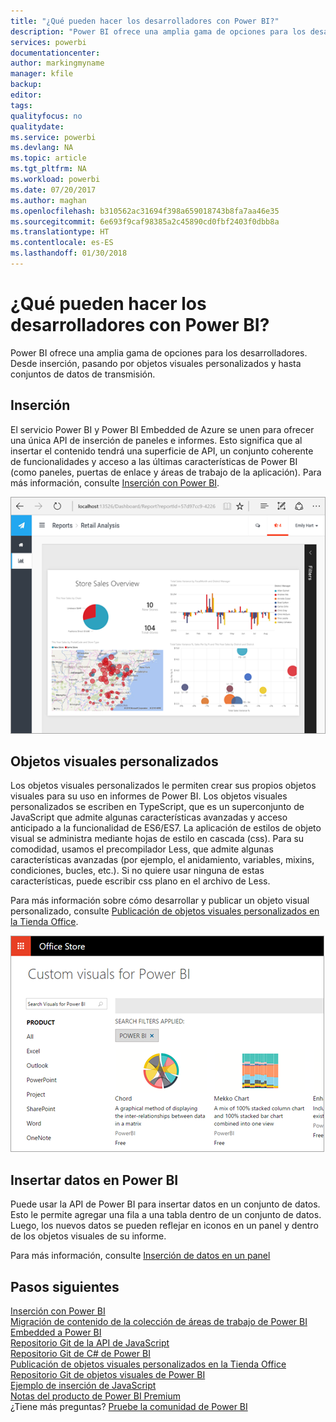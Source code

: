 ```yaml
---
title: "¿Qué pueden hacer los desarrolladores con Power BI?"
description: "Power BI ofrece una amplia gama de opciones para los desarrolladores. Desde inserción, pasando por objetos visuales personalizados y hasta conjuntos de datos de transmisión."
services: powerbi
documentationcenter: 
author: markingmyname
manager: kfile
backup: 
editor: 
tags: 
qualityfocus: no
qualitydate: 
ms.service: powerbi
ms.devlang: NA
ms.topic: article
ms.tgt_pltfrm: NA
ms.workload: powerbi
ms.date: 07/20/2017
ms.author: maghan
ms.openlocfilehash: b310562ac31694f398a659018743b8fa7aa46e35
ms.sourcegitcommit: 6e693f9caf98385a2c45890cd0fbf2403f0dbb8a
ms.translationtype: HT
ms.contentlocale: es-ES
ms.lasthandoff: 01/30/2018
---
```

# <a name="what-can-developers-do-with-power-bi"></a>¿Qué pueden hacer los desarrolladores con Power BI?
Power BI ofrece una amplia gama de opciones para los desarrolladores. Desde inserción, pasando por objetos visuales personalizados y hasta conjuntos de datos de transmisión.

## <a name="embedding"></a>Inserción
El servicio Power BI y Power BI Embedded de Azure se unen para ofrecer una única API de inserción de paneles e informes. Esto significa que al insertar el contenido tendrá una superficie de API, un conjunto coherente de funcionalidades y acceso a las últimas características de Power BI (como paneles, puertas de enlace y áreas de trabajo de la aplicación). Para más información, consulte [Inserción con Power BI](embedding.md).

![](media/what-can-you-do/powerbi-embed-sample.png)

## <a name="custom-visuals"></a>Objetos visuales personalizados
Los objetos visuales personalizados le permiten crear sus propios objetos visuales para su uso en informes de Power BI. Los objetos visuales personalizados se escriben en TypeScript, que es un superconjunto de JavaScript que admite algunas características avanzadas y acceso anticipado a la funcionalidad de ES6/ES7. La aplicación de estilos de objeto visual se administra mediante hojas de estilo en cascada (css). Para su comodidad, usamos el precompilador Less, que admite algunas características avanzadas (por ejemplo, el anidamiento, variables, mixins, condiciones, bucles, etc.). Si no quiere usar ninguna de estas características, puede escribir css plano en el archivo de Less.

Para más información sobre cómo desarrollar y publicar un objeto visual personalizado, consulte [Publicación de objetos visuales personalizados en la Tienda Office](office-store.md).

![](media/what-can-you-do/powerbi-custom-visual-store.png)

## <a name="push-data-into-power-bi"></a>Insertar datos en Power BI
Puede usar la API de Power BI para insertar datos en un conjunto de datos. Esto le permite agregar una fila a una tabla dentro de un conjunto de datos. Luego, los nuevos datos se pueden reflejar en iconos en un panel y dentro de los objetos visuales de su informe.

Para más información, consulte [Inserción de datos en un panel](walkthrough-push-data.md)

## <a name="next-steps"></a>Pasos siguientes
[Inserción con Power BI](embedding.md)  
[Migración de contenido de la colección de áreas de trabajo de Power BI Embedded a Power BI](migrate-from-powerbi-embedded.md)  
[Repositorio Git de la API de JavaScript](https://github.com/Microsoft/PowerBI-JavaScript)  
[Repositorio Git de C# de Power BI](https://github.com/Microsoft/PowerBI-CSharp)  
[Publicación de objetos visuales personalizados en la Tienda Office](office-store.md)  
[Repositorio Git de objetos visuales de Power BI](https://github.com/Microsoft/PowerBI-visuals)  
[Ejemplo de inserción de JavaScript](https://microsoft.github.io/PowerBI-JavaScript/demo/)  
[Notas del producto de Power BI Premium](https://aka.ms/pbipremiumwhitepaper)  
¿Tiene más preguntas? [Pruebe la comunidad de Power BI](http://community.powerbi.com/)

